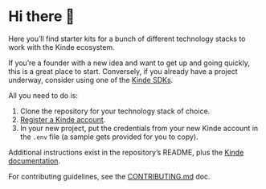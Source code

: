 # Hi there 👋

Here you’ll find starter kits for a bunch of different technology stacks to work with the Kinde ecosystem.

If you’re a founder with a new idea and want to get up and going quickly, this is a great place to start. Conversely, if you already have a project underway, consider using one of the [Kinde SDKs](https://github.com/kinde-starter-kits).

All you need to do is:

1. Clone the repository for your technology stack of choice.
2. [Register a Kinde account](https://app.kinde.com/auth/cx/_:nav&m:register&lid:ac4bc3ac-3511-4600-9ab7-e3c55bf172af).
3. In your new project, put the credentials from your new Kinde account in the `.env` file (a sample gets provided for you to copy).

Additional instructions exist in the repository’s README, plus the [Kinde documentation](https://kinde.com/docs).

For contributing guidelines, see the [CONTRIBUTING.md](https://github.com/kinde-starter-kits/.github/blob/ff8d5c462e56772810bca53f750fd3610a00d673/.github/CONTRIBUTING.md) doc.
